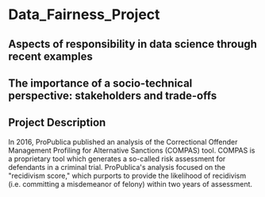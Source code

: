 # Data_Fairness_Project

## Aspects of responsibility in data science through recent examples
## The importance of a socio-technical perspective: stakeholders and trade-offs

## Project Description
In 2016, ProPublica published an analysis of the Correctional Offender Management Profiling for Alternative Sanctions (COMPAS) tool. COMPAS is a proprietary tool which generates a so-called risk assessment for defendants in a criminal trial. ProPublica's analysis focused on the "recidivism score," which purports to provide the likelihood of recidivism (i.e. committing a misdemeanor of felony) within two years of assessment.

